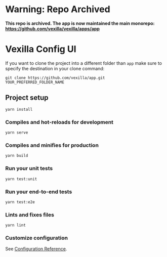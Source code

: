 # Warning: Repo Archived

**This repo is archived. The app is now maintained the main monorepo: https://github.com/vexilla/vexilla/apps/app**

# Vexilla Config UI


If you want to clone the project into a different folder than `app` make sure to specify the destination in your clone command:

```
git clone https://github.com/vexilla/app.git YOUR_PREFERRED_FOLDER_NAME
```

## Project setup
```
yarn install
```

### Compiles and hot-reloads for development
```
yarn serve
```

### Compiles and minifies for production
```
yarn build
```

### Run your unit tests
```
yarn test:unit
```

### Run your end-to-end tests
```
yarn test:e2e
```

### Lints and fixes files
```
yarn lint
```

### Customize configuration
See [Configuration Reference](https://cli.vuejs.org/config/).
